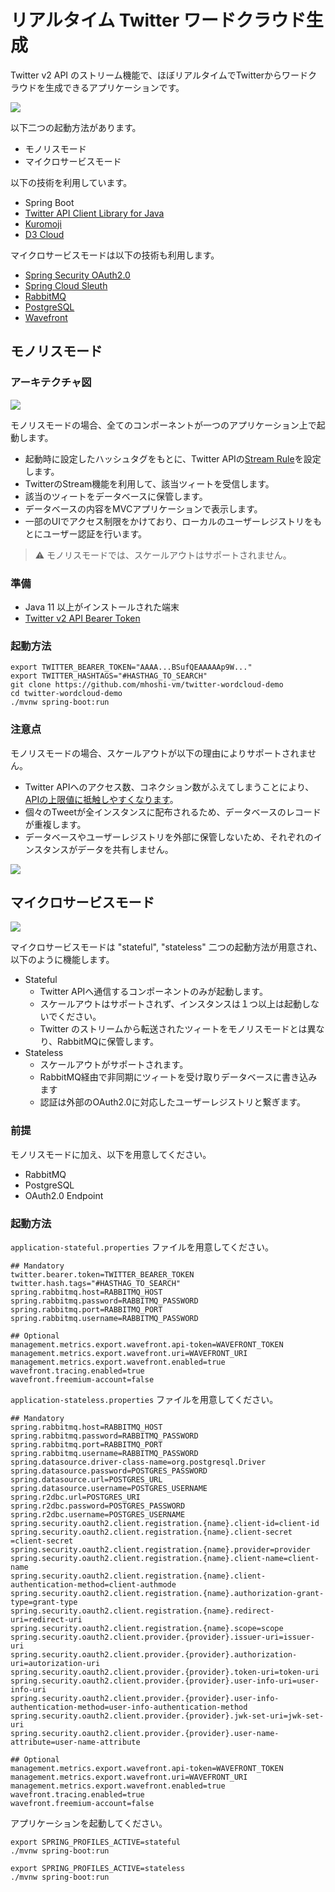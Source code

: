 # リアルタイム Twitter ワードクラウド生成

Twitter v2 API のストリーム機能で、ほぼリアルタイムでTwitterからワードクラウドを生成できるアプリケーションです。

![](img/pic1.png)

以下二つの起動方法があります。
- モノリスモード
- マイクロサービスモード

以下の技術を利用しています。

- Spring Boot
- [Twitter API Client Library for Java](https://github.com/twitterdev/twitter-api-java-sdk)
- [Kuromoji](https://github.com/atilika/kuromoji)
- [D3 Cloud](https://github.com/jasondavies/d3-cloud)

マイクロサービスモードは以下の技術も利用します。
- [Spring Security OAuth2.0](https://spring.io/guides/tutorials/spring-boot-oauth2/)
- [Spring Cloud Sleuth](https://spring.io/projects/spring-cloud-sleuth)
- [RabbitMQ](https://www.rabbitmq.com/)
- [PostgreSQL](https://www.postgresql.org/)
- [Wavefront](https://tanzu.vmware.com/observability)

## モノリスモード

### アーキテクチャ図

![](img/pic2.png)

モノリスモードの場合、全てのコンポーネントが一つのアプリケーション上で起動します。

- 起動時に設定したハッシュタグをもとに、Twitter APIの[Stream Rule](https://developer.twitter.com/en/docs/twitter-api/tweets/filtered-stream/api-reference/post-tweets-search-stream-rules)を設定します。
- TwitterのStream機能を利用して、該当ツィートを受信します。
- 該当のツィートをデータベースに保管します。
- データベースの内容をMVCアプリケーションで表示します。
- 一部のUIでアクセス制限をかけており、ローカルのユーザーレジストリをもとにユーザー認証を行います。

> :warning: モノリスモードでは、スケールアウトはサポートされません。
### 準備

- Java 11 以上がインストールされた端末
- [Twitter v2 API Bearer Token](https://developer.twitter.com/en/docs/authentication/oauth-2-0/bearer-tokens)

### 起動方法

```
export TWITTER_BEARER_TOKEN="AAAA...BSufQEAAAAAp9W..."
export TWITTER_HASHTAGS="#HASTHAG_TO_SEARCH"
git clone https://github.com/mhoshi-vm/twitter-wordcloud-demo
cd twitter-wordcloud-demo
./mvnw spring-boot:run
```

### 注意点

モノリスモードの場合、スケールアウトが以下の理由によりサポートされません。

- Twitter APIへのアクセス数、コネクション数がふえてしまうことにより、[APIの上限値に抵触しやすくなります](https://developer.twitter.com/ja/docs/twitter-api/rate-limits)。
- 個々のTweetが全インスタンスに配布されるため、データベースのレコードが重複します。
- データベースやユーザーレジストリを外部に保管しないため、それぞれのインスタンスがデータを共有しません。

![](img/pic3.png)
## マイクロサービスモード

![](img/pic4.png)

マイクロサービスモードは "stateful", "stateless" 二つの起動方法が用意され、以下のように機能します。

- Stateful
  - Twitter APIへ通信するコンポーネントのみが起動します。
  - スケールアウトはサポートされず、インスタンスは１つ以上は起動しないでください。
  - Twitter のストリームから転送されたツィートをモノリスモードとは異なり、RabbitMQに保管します。
- Stateless
  - スケールアウトがサポートされます。
  - RabbitMQ経由で非同期にツィートを受け取りデータベースに書き込みます
  - 認証は外部のOAuth2.0に対応したユーザーレジストリと繋ぎます。

### 前提

モノリスモードに加え、以下を用意してください。

- RabbitMQ
- PostgreSQL
- OAuth2.0 Endpoint

### 起動方法

`application-stateful.properties` ファイルを用意してください。

```
## Mandatory
twitter.bearer.token=TWITTER_BEARER_TOKEN
twitter.hash.tags="#HASTHAG_TO_SEARCH"
spring.rabbitmq.host=RABBITMQ_HOST
spring.rabbitmq.password=RABBITMQ_PASSWORD
spring.rabbitmq.port=RABBITMQ_PORT
spring.rabbitmq.username=RABBITMQ_PASSWORD

## Optional
management.metrics.export.wavefront.api-token=WAVEFRONT_TOKEN
management.metrics.export.wavefront.uri=WAVEFRONT_URI
management.metrics.export.wavefront.enabled=true
wavefront.tracing.enabled=true
wavefront.freemium-account=false
```

`application-stateless.properties` ファイルを用意してください。

```
## Mandatory
spring.rabbitmq.host=RABBITMQ_HOST
spring.rabbitmq.password=RABBITMQ_PASSWORD
spring.rabbitmq.port=RABBITMQ_PORT
spring.rabbitmq.username=RABBITMQ_PASSWORD
spring.datasource.driver-class-name=org.postgresql.Driver
spring.datasource.password=POSTGRES_PASSWORD
spring.datasource.url=POSTGRES_URL
spring.datasource.username=POSTGRES_USERNAME
spring.r2dbc.url=POSTGRES_URI
spring.r2dbc.password=POSTGRES_PASSWORD
spring.r2dbc.username=POSTGRES_USERNAME
spring.security.oauth2.client.registration.{name}.client-id=client-id
spring.security.oauth2.client.registration.{name}.client-secret	=client-secret
spring.security.oauth2.client.registration.{name}.provider=provider
spring.security.oauth2.client.registration.{name}.client-name=client-name
spring.security.oauth2.client.registration.{name}.client-authentication-method=client-authmode
spring.security.oauth2.client.registration.{name}.authorization-grant-type=grant-type
spring.security.oauth2.client.registration.{name}.redirect-uri=redirect-uri
spring.security.oauth2.client.registration.{name}.scope=scope
spring.security.oauth2.client.provider.{provider}.issuer-uri=issuer-uri
spring.security.oauth2.client.provider.{provider}.authorization-uri=autorization-uri
spring.security.oauth2.client.provider.{provider}.token-uri=token-uri
spring.security.oauth2.client.provider.{provider}.user-info-uri=user-info-uri
spring.security.oauth2.client.provider.{provider}.user-info-authentication-method=user-info-authentication-method
spring.security.oauth2.client.provider.{provider}.jwk-set-uri=jwk-set-uri
spring.security.oauth2.client.provider.{provider}.user-name-attribute=user-name-attribute

## Optional
management.metrics.export.wavefront.api-token=WAVEFRONT_TOKEN
management.metrics.export.wavefront.uri=WAVEFRONT_URI
management.metrics.export.wavefront.enabled=true
wavefront.tracing.enabled=true
wavefront.freemium-account=false
```

アプリケーションを起動してください。

```
export SPRING_PROFILES_ACTIVE=stateful
./mvnw spring-boot:run
```

```
export SPRING_PROFILES_ACTIVE=stateless
./mvnw spring-boot:run
```